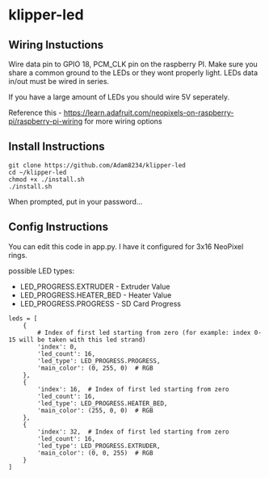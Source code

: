 # klipper-led

## Wiring Instuctions
Wire data pin to GPIO 18, PCM_CLK pin on the raspberry PI. Make sure you share a common ground to the LEDs or they wont properly light. LEDs data in/out must be wired in series.

If you have a large amount of LEDs you should wire 5V seperately.

Reference this - https://learn.adafruit.com/neopixels-on-raspberry-pi/raspberry-pi-wiring for more wiring options

## Install Instructions

```
git clone https://github.com/Adam8234/klipper-led
cd ~/klipper-led
chmod +x ./install.sh
./install.sh
```

When prompted, put in your password...

## Config Instructions
You can edit this code in app.py. I have it configured for 3x16 NeoPixel rings.

possible LED types:
* LED_PROGRESS.EXTRUDER - Extruder Value
* LED_PROGRESS.HEATER_BED - Heater Value
* LED_PROGRESS.PROGRESS - SD Card Progress

```
leds = [
    {
        # Index of first led starting from zero (for example: index 0-15 will be taken with this led strand)
        'index': 0,
        'led_count': 16,
        'led_type': LED_PROGRESS.PROGRESS,
        'main_color': (0, 255, 0)  # RGB
    },
    {
        'index': 16,  # Index of first led starting from zero
        'led_count': 16,
        'led_type': LED_PROGRESS.HEATER_BED,
        'main_color': (255, 0, 0)  # RGB
    },
    {
        'index': 32,  # Index of first led starting from zero
        'led_count': 16,
        'led_type': LED_PROGRESS.EXTRUDER,
        'main_color': (0, 0, 255)  # RGB
    }
]
```
